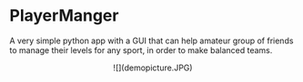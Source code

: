 # PlayerManger
A very simple python app with a GUI that can help amateur group of friends to manage their levels for any sport, in order to make balanced teams.

<p align="center">
![](demopicture.JPG)
</p>
